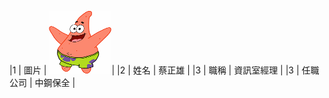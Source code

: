 |1 | 圖片 | <img src="123.png
          " width="100" Height="100" />|
|2 | 姓名 | 蔡正雄 |
|3 | 職稱 | 資訊室經理 |
|3 | 任職公司 | 中鋼保全 |
